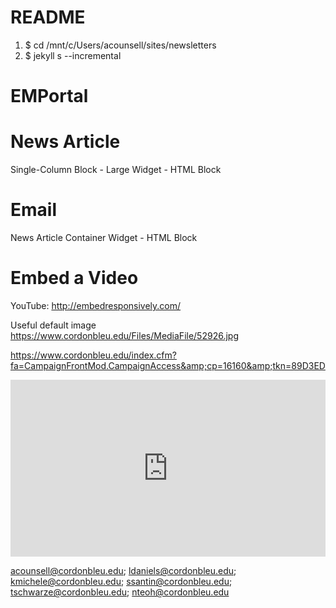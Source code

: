 # README

1. $ cd /mnt/c/Users/acounsell/sites/newsletters
2. $ jekyll s --incremental

# EMPortal

# News Article
Single-Column Block - Large 
Widget - HTML Block

# Email
News Article Container
Widget - HTML Block

# Embed a Video
YouTube: http://embedresponsively.com/

Useful default image
https://www.cordonbleu.edu/Files/MediaFile/52926.jpg

https://www.cordonbleu.edu/index.cfm?fa=CampaignFrontMod.CampaignAccess&amp;cp=16160&amp;tkn=89D3ED

<style>.embed-container { position: relative; padding-bottom: 56.25%; height: 0; overflow: hidden; max-width: 100%; } .embed-container iframe, .embed-container object, .embed-container embed { position: absolute; top: 0; left: 0; width: 100%; height: 100%; }</style><div class='embed-container'><iframe src='https://youtu.be/cEs8Z4jTecg' frameborder='0' allowfullscreen></iframe></div>


acounsell@cordonbleu.edu; ldaniels@cordonbleu.edu; kmichele@cordonbleu.edu; ssantin@cordonbleu.edu; tschwarze@cordonbleu.edu; nteoh@cordonbleu.edu

